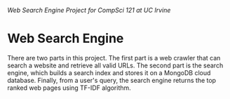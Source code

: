 _Web Search Engine Project for CompSci 121 at UC Irvine_
# Web Search Engine 
There are two parts in this project. The first part is a web crawler that can search a website and retrieve all valid URLs. The second part is the search engine, which builds a search index and stores it on a MongoDB cloud database. Finally, from a user's query, the search engine returns the top ranked web pages using TF-IDF algorithm. 

